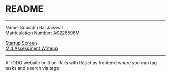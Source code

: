 # README
------------------------------------------------------------------------------------------------
Name: Sourabh Raj Jaiswal<br/>
Matriculation Number: A0226598M


[Startup Screen](MidAssessment/RoR%20Startup.png)<br/>
[Mid Assessment Writeup](MidAssessment/MidAssessment_Writeup.pdf)

------------------------------------------------------------------------------------------------
A TODO website built on Rails with React as frontend where you can tag tasks and search via tags

